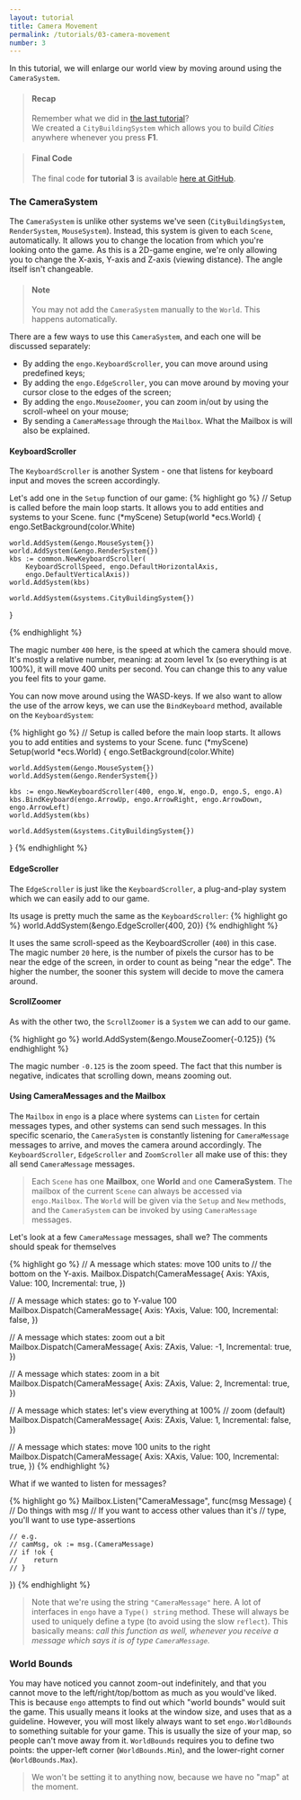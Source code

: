 ```yaml
---
layout: tutorial
title: Camera Movement
permalink: /tutorials/03-camera-movement
number: 3
---
```


In this tutorial, we will enlarge our world view by moving around using the `CameraSystem`. 

> #### Recap
> Remember what we did in [the last tutorial](/tutorials/02-first-system)? <br>
> We created a `CityBuildingSystem` which allows you to build *Cities* anywhere whenever you press **F1**. 

> #### Final Code
> The final code **for tutorial 3** is available 
> [here at GitHub](https://github.com/EngoEngine/TrafficManager/tree/03-camera-movement). 

### The CameraSystem
The `CameraSystem` is unlike other systems we've seen (`CityBuildingSystem`, `RenderSystem`, `MouseSystem`). Instead,
this system is given to each `Scene`, automatically. It allows you to 
change the location from which you're looking onto the game. As this is a 2D-game engine, we're only allowing you to 
change the X-axis, Y-axis and Z-axis (viewing distance). The angle itself isn't changeable. 

> #### Note
> You may not add the `CameraSystem` manually to the `World`. This happens automatically. 

There are a few ways to use this `CameraSystem`, and each one will be discussed separately:

* By adding the `engo.KeyboardScroller`, you can move around using predefined keys;
* By adding the `engo.EdgeScroller`, you can move around by moving your cursor close to the edges of the screen;
* By adding the `engo.MouseZoomer`, you can zoom in/out by using the scroll-wheel on your mouse;
* By sending a `CameraMessage` through the `Mailbox`. What the Mailbox is will also be explained. 

#### KeyboardScroller
The `KeyboardScroller` is another System - one that listens for keyboard input and moves the screen accordingly. 

Let's add one in the `Setup` function of our game:
{% highlight go %}
// Setup is called before the main loop starts. It allows you to add entities and systems to your Scene.
func (*myScene) Setup(world *ecs.World) {
	engo.SetBackground(color.White)

	world.AddSystem(&engo.MouseSystem{})
	world.AddSystem(&engo.RenderSystem{})
	kbs := common.NewKeyboardScroller(
		KeyboardScrollSpeed, engo.DefaultHorizontalAxis,
		engo.DefaultVerticalAxis))
	world.AddSystem(kbs)

	world.AddSystem(&systems.CityBuildingSystem{})
}

{% endhighlight %}

The magic number `400` here, is the speed at which the camera should move. It's mostly a relative number, meaning:
at zoom level 1x (so everything is at 100%), it will move 400 units per second. You can change this to any value 
you feel fits to your game. 

You can now move around using the WASD-keys. If we also want to allow the use of the arrow keys, we can use the
`BindKeyboard` method, available on the `KeyboardSystem`:

{% highlight go %}
// Setup is called before the main loop starts. It allows you to add entities and systems to your Scene.
func (*myScene) Setup(world *ecs.World) {
	engo.SetBackground(color.White)

	world.AddSystem(&engo.MouseSystem{})
	world.AddSystem(&engo.RenderSystem{})
	
	kbs := engo.NewKeyboardScroller(400, engo.W, engo.D, engo.S, engo.A)
	kbs.BindKeyboard(engo.ArrowUp, engo.ArrowRight, engo.ArrowDown, engo.ArrowLeft)
	world.AddSystem(kbs)

	world.AddSystem(&systems.CityBuildingSystem{})
}
{% endhighlight %}


#### EdgeScroller
The `EdgeScroller` is just like the `KeyboardScroller`, a plug-and-play system which we can easily add to our game. 

Its usage is pretty much the same as the `KeyboardScroller`:
{% highlight go %}
world.AddSystem(&engo.EdgeScroller{400, 20})
{% endhighlight %}

It uses the same scroll-speed as the KeyboardScroller (`400`) in this case. The magic number `20` here, is the number
of pixels the cursor has to be near the edge of the screen, in order to count as being "near the edge". The higher the 
number, the sooner this system will decide to move the camera around. 

#### ScrollZoomer
As with the other two, the `ScrollZoomer` is a `System` we can add to our game. 

{% highlight go %}
world.AddSystem(&engo.MouseZoomer{-0.125})
{% endhighlight %}

The magic number `-0.125` is the zoom speed. The fact that this number is negative, indicates that scrolling down, 
means zooming out.  

#### Using CameraMessages and the Mailbox
The `Mailbox` in `engo` is a place where systems can `Listen` for certain messages types, and other systems can send
such messages. In this specific scenario, the `CameraSystem` is constantly listening for `CameraMessage` messages to
arrive, and moves the camera around accordingly. The `KeyboardScroller`, `EdgeScroller` and `ZoomScroller` all make
use of this: they all send `CameraMessage` messages. 

> Each `Scene` has one **Mailbox**, one **World** and one **CameraSystem**. The mailbox of the current `Scene` can
> always be accessed via `engo.Mailbox`. The `World` will be given via the `Setup` and `New` methods, and the 
> `CameraSystem` can be invoked by using `CameraMessage` messages. 

Let's look at a few `CameraMessage` messages, shall we? The comments should speak for themselves

{% highlight go %}
// A message which states: move 100 units to 
// the bottom on the Y-axis. 
Mailbox.Dispatch(CameraMessage{
    Axis:        YAxis, 
    Value:       100, 
    Incremental: true,
})

// A message which states: go to Y-value 100
Mailbox.Dispatch(CameraMessage{
    Axis:        YAxis, 
    Value:       100, 
    Incremental: false,
})

// A message which states: zoom out a bit
Mailbox.Dispatch(CameraMessage{
    Axis:        ZAxis, 
    Value:       -1, 
    Incremental: true,
})

// A message which states: zoom in a bit
Mailbox.Dispatch(CameraMessage{
    Axis:        ZAxis, 
    Value:       2, 
    Incremental: true,
})

// A message which states: let's view everything at 100% 
// zoom (default)
Mailbox.Dispatch(CameraMessage{
    Axis:        ZAxis, 
    Value:       1, 
    Incremental: false,
})

// A message which states: move 100 units to the right
Mailbox.Dispatch(CameraMessage{
    Axis:        XAxis, 
    Value:       100, 
    Incremental: true,
})
{% endhighlight %}

What if we wanted to listen for messages?

{% highlight go %}
Mailbox.Listen("CameraMessage", func(msg Message) {
    // Do things with msg
    // If you want to access other values than it's
    // type, you'll want to use type-assertions
    
    // e.g.
    // camMsg, ok := msg.(CameraMessage)
    // if !ok {
    //    return
    // }
})
{% endhighlight %}

> Note that we're using the string `"CameraMessage"` here. A lot of interfaces in `engo` have a `Type() string` method. 
> These will always be used to uniquely define a type (to avoid using the slow `reflect`). This basically means: *call
> this function as well, whenever you receive a message which says it is of type `CameraMessage`.* 

### World Bounds
You may have noticed you cannot zoom-out indefinitely, and that you cannot move to the left/right/top/bottom as much
as you would've liked. This is because `engo` attempts to find out which "world bounds" would suit the game. This 
usually means it looks at the window size, and uses that as a guideline. However, you will most likely always want to
set `engo.WorldBounds` to something suitable for your game. This is usually the size of your map, so people can't 
move away from it. `WorldBounds` requires you to define two points: the upper-left corner (`WorldBounds.Min`), and
the lower-right corner (`WorldBounds.Max`). 

> We won't be setting it to anything now, because we have no "map" at the moment. 

